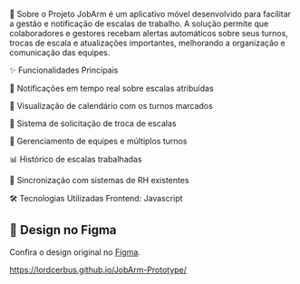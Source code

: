 📌 Sobre o Projeto
JobArm é um aplicativo móvel desenvolvido para facilitar a gestão e notificação de escalas de trabalho. A solução permite que colaboradores e gestores recebam alertas automáticos sobre seus turnos, trocas de escala e atualizações importantes, melhorando a organização e comunicação das equipes.

✨ Funcionalidades Principais

🔔 Notificações em tempo real sobre escalas atribuídas

📅 Visualização de calendário com os turnos marcados

🤝 Sistema de solicitação de troca de escalas

👥 Gerenciamento de equipes e múltiplos turnos

📊 Histórico de escalas trabalhadas

🔄 Sincronização com sistemas de RH existentes

🛠 Tecnologias Utilizadas
Frontend: Javascript

## 🎨 Design no Figma

Confira o design original no [Figma](https://www.figma.com/design/cWLrAHoKVkD3kAspjBVD1K/JobarmPrototype?m=auto&t=G6pBAf1say4a8UM3-6).


https://lordcerbus.github.io/JobArm-Prototype/
